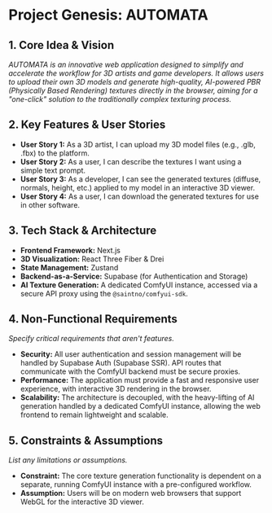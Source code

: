 # Project Genesis: AUTOMATA

## 1. Core Idea & Vision
*AUTOMATA is an innovative web application designed to simplify and accelerate the workflow for 3D artists and game developers. It allows users to upload their own 3D models and generate high-quality, AI-powered PBR (Physically Based Rendering) textures directly in the browser, aiming for a "one-click" solution to the traditionally complex texturing process.*

## 2. Key Features & User Stories
- **User Story 1:** As a 3D artist, I can upload my 3D model files (e.g., .glb, .fbx) to the platform.
- **User Story 2:** As a user, I can describe the textures I want using a simple text prompt.
- **User Story 3:** As a developer, I can see the generated textures (diffuse, normals, height, etc.) applied to my model in an interactive 3D viewer.
- **User Story 4:** As a user, I can download the generated textures for use in other software.

## 3. Tech Stack & Architecture
- **Frontend Framework:** Next.js
- **3D Visualization:** React Three Fiber & Drei
- **State Management:** Zustand
- **Backend-as-a-Service:** Supabase (for Authentication and Storage)
- **AI Texture Generation:** A dedicated ComfyUI instance, accessed via a secure API proxy using the `@saintno/comfyui-sdk`.

## 4. Non-Functional Requirements
*Specify critical requirements that aren't features.*
-   **Security:** All user authentication and session management will be handled by Supabase Auth (Supabase SSR). API routes that communicate with the ComfyUI backend must be secure proxies.
-   **Performance:** The application must provide a fast and responsive user experience, with interactive 3D rendering in the browser.
-   **Scalability:** The architecture is decoupled, with the heavy-lifting of AI generation handled by a dedicated ComfyUI instance, allowing the web frontend to remain lightweight and scalable.

## 5. Constraints & Assumptions
*List any limitations or assumptions.*
-   **Constraint:** The core texture generation functionality is dependent on a separate, running ComfyUI instance with a pre-configured workflow.
-   **Assumption:** Users will be on modern web browsers that support WebGL for the interactive 3D viewer. 